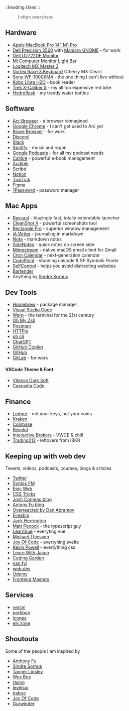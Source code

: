 ::heading
Uses
::
> I often overshare


## Hardware
- [Apple MacBook Pro 14" M1 Pro](https://www.apple.com/macbook-pro-14-and-16/)
- [Dell Precision 3560](https://www.dell.com/en-us/shop/dell-laptops/precision-3560-workstation/spd/precision-15-3560-laptop) with [Manjaro GNOME](https://manjaro.org/download/) - for work
- [Dell U2722DE Monitor](https://www.dell.com/en-us/shop/dell-ultrasharp-27-usb-c-hub-monitor-u2722de/apd/210-ayzg/monitors-monitor-accessories)
- [Mi Computer Monitor Light Bar](https://www.mi.com/global/product/mi-computer-monitor-light-bar/)
- [Logitech MX Master 3](https://www.logitech.com/en-us/products/mice/mx-master-3s.910-006557.html)
- [Vortex Race 3 Keyboard](https://mechanicalkeyboards.com/shop/index.php?l=product_detail&p=3917) (Cherry MX Clear)
- [Sony WF-1000XM4](https://electronics.sony.com/audio/headphones/truly-wireless/p/wf1000xm4-b) - the one thing I can't live without
- [Kobo Libra H2O](https://gl.kobobooks.com/products/kobo-libra-h2o) - book reader
- [Trek X-Caliber 8](https://www.trekbikes.com/us/en_US/bikes/mountain-bikes/cross-country-mountain-bikes/x-caliber/x-caliber-8/p/33193/) - my all too expensive red bike
- [Hydroflask](https://www.hydroflask.com/uk-en/) - my trendy water bottles


## Software
- [Arc Browser](https://arc.net/) - a browser reimagined
- [Google Chrome](https://www.google.com/chrome/) - I can't get used to Arc yet
- [Brave Browser](https://brave.com/) - for work
- [Discord](https://discord.com/)
- [Slack](https://slack.com/)
- [Spotify](https://www.spotify.com/) - music and rogan
- [Google Podcasts](https://podcasts.google.com/) - for all my podcast needs
- [Calibre](https://calibre-ebook.com/) - powerful e-book management
- [Audible](https://www.audible.com/)
- [Scribd](https://www.scribd.com/)
- [Notion](https://www.notion.so/)
- [TickTick](https://ticktick.com/?language=en_US)
- [Figma](https://www.figma.com/)
- [1Password](https://1password.com/) - password manager
  
## Mac Apps
- [Raycast](https://www.raycast.com/) - blazingly fast, totally extendable launcher
- [CleanShot X](https://cleanshot.com/) - powerful screenshots tool
- [Rectangle Pro](https://rectangleapp.com/pro) - superior window management
- [iA Writer](https://ia.net/writer) - journaling in markdown
- [Nota](https://nota.md/) - markdown notes
- [SideNotes](https://www.apptorium.com/sidenotes) - quick notes on screen side
- [Mimestream](https://mimestream.com/) - native macOS email client for Gmail
- [Cron Calendar](https://cron.com/) - next-generation calendar
- [CodePoint](https://apps.apple.com/us/app/codepoint/id6444068649) - stunning unicode & SF Symbols Finder
- [SelfControl](https://selfcontrolapp.com/) - helps you avoid distracting websites
- [Bartender](https://www.macbartender.com/Bartender4/)
- Anything by [Sindre Sorhus](https://sindresorhus.com/apps)

## Dev Tools
- [Homebrew](https://brew.sh/) - package manager
- [Visual Studio Code](https://code.visualstudio.com/)
- [Warp](https://www.warp.dev/) - the terminal for the 21st century
- [Oh My Zsh](https://ohmyz.sh/)
- [Postman](https://www.postman.com/)
- [HTTPie](https://httpie.io/)
- [gh cli](https://cli.github.com/)
- [ChatGPT](https://openai.com/blog/chatgpt/)
- [GitHub Copilot](https://github.com/features/copilot)
- [GitHub](https://github.com/)
- [GitLab](https://about.gitlab.com/) - for work


#### VSCode Theme & Font
- [Vitesse Dark Soft](https://marketplace.visualstudio.com/items?itemName=antfu.theme-vitesse)
- [Cascadia Code](https://github.com/microsoft/cascadia-code)

## Finance
- [Ledger](https://www.ledger.com/) - not your keys, not your coins
- [Kraken](https://www.kraken.com/)
- [Coinbase](https://pro.coinbase.com/)
- [Revolut](https://www.revolut.com)
- [Interactive Brokers](https://www.interactivebrokers.com/en/home.php) - VWCE & chill
- [Trading212](https://www.trading212.com/) - leftovers from IBKR


## Keeping up with web dev
Tweets, videos, podcasts, courses, blogs & articles
- [Twitter](https://twitter.com/home)
- [Syntax FM](https://syntax.fm/)
- [Epic Web](https://www.epicweb.dev/)
- [CSS Tricks](https://css-tricks.com/)
- [Josh Comeau blog](https://www.joshwcomeau.com/)
- [Antony Fu blog](https://antfu.me/posts)
- [Overreacted by Dan Abramov](https://overreacted.io/)
- [Fireship](https://www.youtube.com/c/Fireship)
- [Jack Herrington](https://www.youtube.com/@jherr)
- [Matt Pocock](https://www.youtube.com/@mattpocockuk) - the typescript guy
- [LearnVue](https://www.youtube.com/@LearnVue) - everyting vue
- [Michael Thiessen](https://michaelnthiessen.com/)
- [Joy Of Code](https://joyofcode.xyz/) - evertyhing svelte
- [Kevin Powell](https://www.youtube.com/@KevinPowell) - evertything css
- [Learn With Jason](https://www.youtube.com/@learnwithjason)
- [Coding Garden](https://www.youtube.com/c/CodingGarden?app=desktop)
- [nan.fyi](https://www.nan.fyi/)
- [web.dev](https://web.dev/)
- [Udemy](https://www.udemy.com/)
- [Frontend Masters](https://frontendmasters.com/)

## Services
- [vercel](https://vercel.com/)
- [porkbun](https://porkbun.com/)
- [icones](https://icones.js.org/) 
- [elk zone](https://elk.zone/)


## Shoutouts
Some of the people I am inspired by
- [Anthony Fu](https://antfu.me?ref=matijao)
- [Sindre Sorhus](https://sindresorhus.com/?ref=matijao)
- [Tanner Linsley](https://twitter.com/tannerlinsley?ref=matijao)
- [Wes Bos](https://wesbos.com/?ref=matijao)
- [rauno](https://rauno.me?ref=matijao)
- [levelsio](https://twitter.com/levelsio?ref=matijao)
- [pabue](https://pabue.co/?ref=matijao)
- [Joy Of Code](https://joyofcode.xyz?ref=matijao)
- [Gurwinder](https://twitter.com/g_s_bhogal?ref=matijao)

